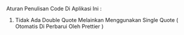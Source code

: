 Aturan Penulisan Code Di Aplikasi Ini :

1. Tidak Ada Double Quote Melainkan Menggunakan Single Quote ( Otomatis Di Perbarui Oleh Prettier )
